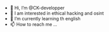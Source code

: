 - 👋 Hi, I’m @CK-developper
- 👀 I am interested in ethical hacking and osint
- 🌱 I’m currently learning th english
- 📫 How to reach me ...

<!---
CK-developper/CK-developper is a ✨ special ✨ repository because its `README.md` (this file) appears on your GitHub profile.
You can click the Preview link to take a look at your changes.
--->
